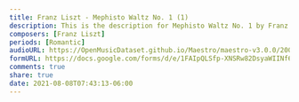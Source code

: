 ```yaml
---
title: Franz Liszt - Mephisto Waltz No. 1 (1)
description: This is the description for Mephisto Waltz No. 1 by Franz Liszt
composers: [Franz Liszt]
periods: [Romantic]
audioURL: https://OpenMusicDataset.github.io/Maestro/maestro-v3.0.0/2004/MIDI-Unprocessed_SMF_05_R1_2004_02-03_ORIG_MID--AUDIO_05_R1_2004_06_Track06_wav.midi
formURL: https://docs.google.com/forms/d/e/1FAIpQLSfp-XNSRw82DsyaWIINf6b3W3w6ANdxb-9XK808As3xjN_e_Q/viewform
comments: true
share: true
date: 2021-08-08T07:43:13-06:00
---
```

